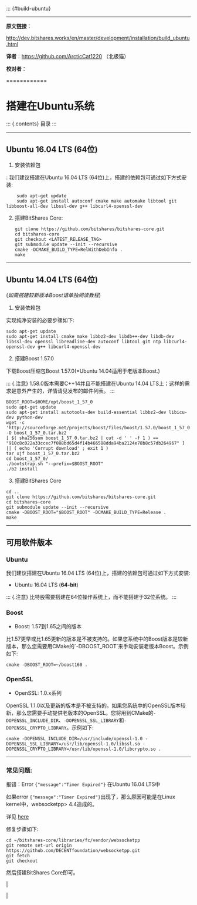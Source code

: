 ::: {#build-ubuntu}

------------------------------------------------------------------------

**原文链接**：

<http://dev.bitshares.works/en/master/development/installation/build_ubuntu.html>

**译者**：https://github.com/ArcticCat1220 （北极猫）

**校对者**：

============

搭建在Ubuntu系统
================

::: {.contents}
目录
:::

------------------------------------------------------------------------

Ubuntu 16.04 LTS (64位)
-----------------------

1. 安装依赖包

:   我们建议搭建在Ubuntu 16.04 LTS
    (64位)上，搭建的依赖包可通过如下方式安装:

        sudo apt-get update
        sudo apt-get install autoconf cmake make automake libtool git libboost-all-dev libssl-dev g++ libcurl4-openssl-dev

2.  搭建BitShares Core:

        git clone https://github.com/bitshares/bitshares-core.git
        cd bitshares-core
        git checkout <LATEST_RELEASE_TAG>
        git submodule update --init --recursive
        cmake -DCMAKE_BUILD_TYPE=RelWithDebInfo .
        make

------------------------------------------------------------------------

Ubuntu 14.04 LTS (64位)
-----------------------

(*如需搭建较新版本Boost请单独阅读教程*)

1.  安装依赖包

实现纯净安装的必要步骤如下:

    sudo apt-get update
    sudo apt-get install cmake make libbz2-dev libdb++-dev libdb-dev libssl-dev openssl libreadline-dev autoconf libtool git ntp libcurl4-openssl-dev g++ libcurl4-openssl-dev

2.  搭建Boost 1.57.0

下载Boost压缩包Boost 1.57.0(\*Ubuntu 14.04适用于老版本Boost.)

::: {.注意}
1.58.0版本需要C++14并且不能搭建在Ubuntu 14.04
LTS上；这样的需求是意外产生的，详情请见发布的邮件列表。
:::

    BOOST_ROOT=$HOME/opt/boost_1_57_0
    sudo apt-get update
    sudo apt-get install autotools-dev build-essential libbz2-dev libicu-dev python-dev
    wget -c 'http://sourceforge.net/projects/boost/files/boost/1.57.0/boost_1_57_0.tar.bz2/download' -O boost_1_57_0.tar.bz2
    [ $( sha256sum boost_1_57_0.tar.bz2 | cut -d ' ' -f 1 ) == "910c8c022a33ccec7f088bd65d4f14b466588dda94ba2124e78b8c57db264967" ] || ( echo 'Corrupt download' ; exit 1 )
    tar xjf boost_1_57_0.tar.bz2
    cd boost_1_57_0/
    ./bootstrap.sh "--prefix=$BOOST_ROOT"
    ./b2 install

3.  搭建BitShares Core

<!-- -->

    cd ..
    git clone https://github.com/bitshares/bitshares-core.git
    cd bitshares-core
    git submodule update --init --recursive
    cmake -DBOOST_ROOT="$BOOST_ROOT" -DCMAKE_BUILD_TYPE=Release .
    make 

------------------------------------------------------------------------

可用软件版本
------------

### Ubuntu

我们建议搭建在Ubuntu 16.04 LTS (64位)上，搭建的依赖包可通过如下方式安装:

-   Ubuntu 16.04 LTS (**64-bit**)

::: {.注意}
比特股需要搭建在64位操作系统上，而不能搭建于32位系统。
:::

### Boost

-   Boost: 1.57到1.65之间的版本

比1.57更早或比1.65更新的版本是不被支持的。如果您系统中的Boost版本是较新版本，那么您需要用CMake的\`-DBOOST\_ROOT\`来手动安装老版本Boost。示例如下:

    cmake -DBOOST_ROOT=~/boost160 .

### OpenSSL

-   OpenSSL: 1.0.x系列

OpenSSL
1.1.0以及更新的版本是不被支持的。如果您系统中的OpenSSL版本较新，那么您需要手动提供老版本的OpenSSL。您将用到CMake的`-DOPENSSL_INCLUDE_DIR`、`-DOPENSSL_SSL_LIBRARY`和`-DOPENSSL_CRYPTO_LIBRARY`。示例如下:

    cmake -DOPENSSL_INCLUDE_DIR=/usr/include/openssl-1.0 -DOPENSSL_SSL_LIBRARY=/usr/lib/openssl-1.0/libssl.so -DOPENSSL_CRYPTO_LIBRARY=/usr/lib/openssl-1.0/libcrypto.so .

------------------------------------------------------------------------

### 常见问题:

报错：Error `{"message":"Timer Expired"}` 在Ubuntu 16.04 LTS中

如果error `{"message":"Timer Expired"}`出现了，那么原因可能是在Linux
kernel中，websocketpp\> 4.4造成的。

详见
[here](https://github.com/DECENTfoundation/DECENT-Network/issues/194)

修复步骤如下:

    cd ~/bitshares-core/libraries/fc/vendor/websocketpp
    git remote set-url origin https://github.com/DECENTfoundation/websocketpp.git
    git fetch
    git checkout 

然后搭建BitShares Core即可。

| 

| 
